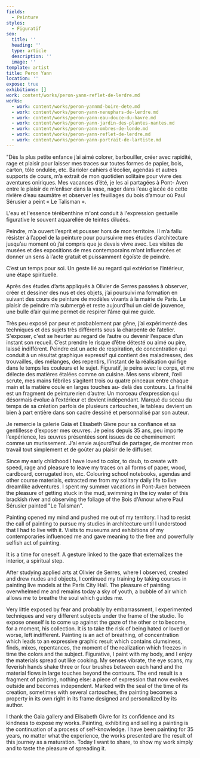 ```yaml
---
fields:
  - Peinture
styles:
  - Figuratif
seo:
  title: ''
  heading: ''
  type: article
  description: ''
  image: ''
template: artist
title: Peron Yann
location: ''
expose: true
exhibitions: []
work: content/works/peron-yann-reflet-de-lerdre.md
works:
  - work: content/works/peron-yannmd-boire-dete.md
  - work: content/works/peron-yann-nenuphars-de-lerdre.md
  - work: content/works/peron-yann-eau-douce-du-havre.md
  - work: content/works/peron-yann-jardin-des-plantes-nantes.md
  - work: content/works/peron-yann-ombres-de-londe.md
  - work: content/works/peron-yann-reflet-de-lerdre.md
  - work: content/works/peron-yann-portrait-de-lartiste.md
---
```


"Dès la plus petite enfance j’ai aimé colorer, barbouiller, créer avec rapidité, rage et plaisir pour laisser mes traces sur toutes formes de papier, bois, carton, tôle ondulée, etc. Barioler cahiers d’écolier, agendas et autres supports de cours, m’a extrait de mon quotidien solitaire pour vivre des aventures oniriques. Mes vacances d’été, je les ai partagées à Pont- Aven entre le plaisir de m’enliser dans la vase, nager dans l’eau glacée de cette rivière d’eau saumâtre et observer les feuillages du bois d’amour où Paul Sérusier a peint « Le Talisman ».

L'eau et l'essence térébenthine m'ont conduit à l'expression gestuelle figurative le souvent aquarellée de teintes diluées.

Peindre, m’a ouvert l’esprit et pousser hors de mon territoire. Il m’a fallu résister à l’appel de la peinture pour poursuivre mes études d’architecture jusqu’au moment où j’ai compris que je devais vivre avec. Les visites de musées et des expositions de mes contemporains m’ont influencées et donner un sens à l’acte gratuit et puissamment égoïste de peindre.

C’est un temps pour soi. Un geste lié au regard qui extériorise l’intérieur, une étape spirituelle.

Après des études d’arts appliqués à Olivier de Serres passées à observer, créer et dessiner des nus et des objets, j’ai poursuivi ma formation en suivant des cours de peinture de modèles vivants à la mairie de Paris. Le plaisir de peindre m’a submergé et reste aujourd’hui un ciel de jouvence, une bulle d’air qui me permet de respirer l’âme qui me guide.

Très peu exposé par peur et probablement par gêne, j’ai expérimenté des techniques et des sujets très différents sous la charpente de l’atelier. S'exposer, c'est se heurter au regard de l’autre ou devenir l‘espace d’un instant son recueil. C’est prendre le risque d’être détesté ou aimé ou pire, laissé indifférent. Peindre est un acte de respiration, de concentration qui conduit à un résultat graphique expressif qui contient des maladresses, des trouvailles, des mélanges, des repentirs, l’instant de la réalisation qui fige dans le temps les couleurs et le sujet. Figuratif, je peins avec le corps, et me délecte des matières étalées comme on cuisine. Mes sens vibrent, l’œil scrute, mes mains fébriles s’agitent trois ou quatre pinceaux entre chaque main et la matière coule en larges touches au- delà des contours. La finalité est un fragment de peinture rien d’autre: Un morceau d’expression qui désormais évolue à l’extérieur et devient indépendant. Marqué du sceau du temps de sa création parfois de plusieurs cartouches, le tableau devient un bien à part entière dans son cadre dessiné et personnalisé par son auteur.

Je remercie la galerie Gaïa et Elisabeth Givre pour sa confiance et sa gentillesse d’exposer mes œuvres. Je peins depuis 35 ans, peu importe l’expérience, les œuvres présentées sont issues de ce cheminement comme un murissement. J’ai envie aujourd’hui de partager, de montrer mon travail tout simplement et de goûter au plaisir de le diffuser.

Since my early childhood I have loved to color, to daub, to create with speed, rage and pleasure to leave my traces on all forms of paper, wood, cardboard, corrugated iron, etc. Colouring school notebooks, agendas and other course materials, extracted me from my solitary daily life to live dreamlike adventures. I spent my summer vacations in Pont-Aven between the pleasure of getting stuck in the mud, swimming in the icy water of this brackish river and observing the foliage of the Bois d'Amour where Paul Sérusier painted "Le Talisman".

Painting opened my mind and pushed me out of my territory. I had to resist the call of painting to pursue my studies in architecture until I understood that I had to live with it. Visits to museums and exhibitions of my contemporaries influenced me and gave meaning to the free and powerfully selfish act of painting.

It is a time for oneself. A gesture linked to the gaze that externalizes the interior, a spiritual step.

After studying applied arts at Olivier de Serres, where I observed, created and drew nudes and objects, I continued my training by taking courses in painting live models at the Paris City Hall. The pleasure of painting overwhelmed me and remains today a sky of youth, a bubble of air which allows me to breathe the soul which guides me.

Very little exposed by fear and probably by embarrassment, I experimented techniques and very different subjects under the frame of the studio. To expose oneself is to come up against the gaze of the other or to become, for a moment, his collection. It is to take the risk of being hated or loved or worse, left indifferent. Painting is an act of breathing, of concentration which leads to an expressive graphic result which contains clumsiness, finds, mixes, repentances, the moment of the realization which freezes in time the colors and the subject. Figurative, I paint with my body, and I enjoy the materials spread out like cooking. My senses vibrate, the eye scans, my feverish hands shake three or four brushes between each hand and the material flows in large touches beyond the contours. The end result is a fragment of painting, nothing else: a piece of expression that now evolves outside and becomes independent. Marked with the seal of the time of its creation, sometimes with several cartouches, the painting becomes a property in its own right in its frame designed and personalized by its author.

I thank the Gaia gallery and Elisabeth Givre for its confidence and its kindness to expose my works. Painting, exhibiting and selling a painting is the continuation of a process of self-knowledge. I have been painting for 35 years, no matter what the experience, the works presented are the result of this journey as a maturation. Today I want to share, to show my work simply and to taste the pleasure of spreading it.
